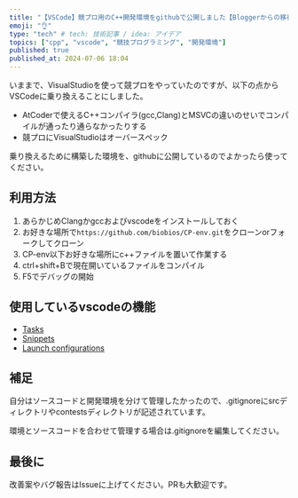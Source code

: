 ```yaml
---
title: "【VSCode】競プロ用のC++開発環境をgithubで公開しました【Bloggerからの移行記事】"
emoji: "👌"
type: "tech" # tech: 技術記事 / idea: アイデア
topics: ["cpp", "vscode", "競技プログラミング", "開発環境"]
published: true
published_at: 2024-07-06 18:04
---
```

いままで、VisualStudioを使って競プロをやっていたのですが、以下の点からVSCodeに乗り換えることにしました。

* AtCoderで使えるC++コンパイラ(gcc,Clang)とMSVCの違いのせいでコンパイルが通ったり通らなかったりする
* 競プロにVisualStudioはオーバースペック

乗り換えるために構築した環境を、githubに公開しているのでよかったら使ってください。

## 利用方法

1.  あらかじめClangかgccおよびvscodeをインストールしておく
2.  お好きな場所で`https://github.com/biobios/CP-env.git`をクローンorフォークしてクローン
3.  CP-env以下お好きな場所にc++ファイルを置いて作業する
4.  ctrl+shift+Bで現在開いているファイルをコンパイル
5.  F5でデバッグの開始

## 使用しているvscodeの機能

* [Tasks](https://code.visualstudio.com/docs/editor/tasks)
* [Snippets](https://code.visualstudio.com/docs/editor/userdefinedsnippets)
* [Launch configurations](https://code.visualstudio.com/docs/editor/debugging#_launch-configurations)

## 補足

自分はソースコードと開発環境を分けて管理したかったので、.gitignoreにsrcディレクトリやcontestsディレクトリが記述されています。

環境とソースコードを合わせて管理する場合は.gitignoreを編集してください。

## 最後に

改善案やバグ報告はIssueに上げてください。PRも大歓迎です。